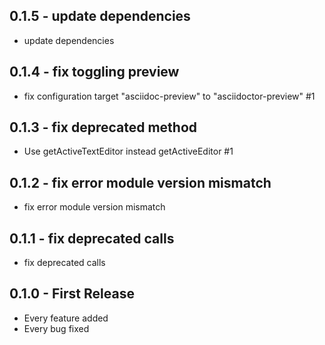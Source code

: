 ## 0.1.5 - update dependencies
* update dependencies

## 0.1.4 - fix toggling preview
* fix configuration target "asciidoc-preview" to "asciidoctor-preview" #1

## 0.1.3 - fix deprecated method
* Use getActiveTextEditor instead getActiveEditor #1

## 0.1.2 - fix error module version mismatch
* fix error module version mismatch

## 0.1.1 - fix deprecated calls
* fix deprecated calls

## 0.1.0 - First Release
* Every feature added
* Every bug fixed

